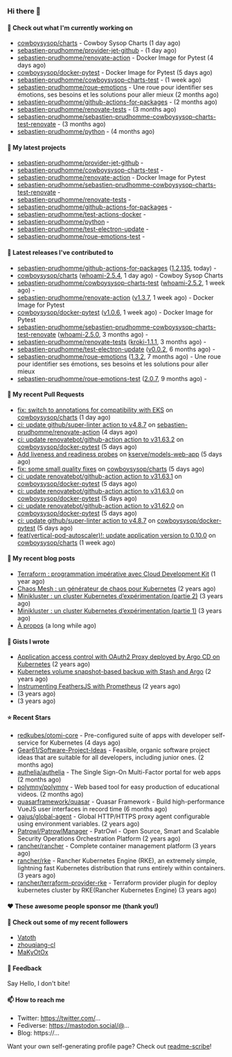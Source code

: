 ### Hi there 👋

#### 👷 Check out what I'm currently working on

- [cowboysysop/charts](https://github.com/cowboysysop/charts) - Cowboy Sysop Charts (1 day ago)
- [sebastien-prudhomme/provider-jet-github](https://github.com/sebastien-prudhomme/provider-jet-github) -  (1 day ago)
- [sebastien-prudhomme/renovate-action](https://github.com/sebastien-prudhomme/renovate-action) - Docker Image for Pytest (4 days ago)
- [cowboysysop/docker-pytest](https://github.com/cowboysysop/docker-pytest) - Docker Image for Pytest (5 days ago)
- [sebastien-prudhomme/cowboysysop-charts-test](https://github.com/sebastien-prudhomme/cowboysysop-charts-test) -  (1 week ago)
- [sebastien-prudhomme/roue-emotions](https://github.com/sebastien-prudhomme/roue-emotions) - Une roue pour identifier ses émotions, ses besoins et les solutions pour aller mieux (2 months ago)
- [sebastien-prudhomme/github-actions-for-packages](https://github.com/sebastien-prudhomme/github-actions-for-packages) -  (2 months ago)
- [sebastien-prudhomme/renovate-tests](https://github.com/sebastien-prudhomme/renovate-tests) -  (3 months ago)
- [sebastien-prudhomme/sebastien-prudhomme-cowboysysop-charts-test-renovate](https://github.com/sebastien-prudhomme/sebastien-prudhomme-cowboysysop-charts-test-renovate) -  (3 months ago)
- [sebastien-prudhomme/python](https://github.com/sebastien-prudhomme/python) -  (4 months ago)

#### 🌱 My latest projects

- [sebastien-prudhomme/provider-jet-github](https://github.com/sebastien-prudhomme/provider-jet-github) - 
- [sebastien-prudhomme/cowboysysop-charts-test](https://github.com/sebastien-prudhomme/cowboysysop-charts-test) - 
- [sebastien-prudhomme/renovate-action](https://github.com/sebastien-prudhomme/renovate-action) - Docker Image for Pytest
- [sebastien-prudhomme/sebastien-prudhomme-cowboysysop-charts-test-renovate](https://github.com/sebastien-prudhomme/sebastien-prudhomme-cowboysysop-charts-test-renovate) - 
- [sebastien-prudhomme/renovate-tests](https://github.com/sebastien-prudhomme/renovate-tests) - 
- [sebastien-prudhomme/github-actions-for-packages](https://github.com/sebastien-prudhomme/github-actions-for-packages) - 
- [sebastien-prudhomme/test-actions-docker](https://github.com/sebastien-prudhomme/test-actions-docker) - 
- [sebastien-prudhomme/python](https://github.com/sebastien-prudhomme/python) - 
- [sebastien-prudhomme/test-electron-update](https://github.com/sebastien-prudhomme/test-electron-update) - 
- [sebastien-prudhomme/roue-emotions-test](https://github.com/sebastien-prudhomme/roue-emotions-test) - 

#### 🔭 Latest releases I've contributed to

- [sebastien-prudhomme/github-actions-for-packages](https://github.com/sebastien-prudhomme/github-actions-for-packages) ([1.2.135](https://github.com/sebastien-prudhomme/github-actions-for-packages/releases/tag/1.2.135), today) - 
- [cowboysysop/charts](https://github.com/cowboysysop/charts) ([whoami-2.5.4](https://github.com/cowboysysop/charts/releases/tag/whoami-2.5.4), 1 day ago) - Cowboy Sysop Charts
- [sebastien-prudhomme/cowboysysop-charts-test](https://github.com/sebastien-prudhomme/cowboysysop-charts-test) ([whoami-2.5.2](https://github.com/sebastien-prudhomme/cowboysysop-charts-test/releases/tag/whoami-2.5.2), 1 week ago) - 
- [sebastien-prudhomme/renovate-action](https://github.com/sebastien-prudhomme/renovate-action) ([v1.3.7](https://github.com/sebastien-prudhomme/renovate-action/releases/tag/v1.3.7), 1 week ago) - Docker Image for Pytest
- [cowboysysop/docker-pytest](https://github.com/cowboysysop/docker-pytest) ([v1.0.6](https://github.com/cowboysysop/docker-pytest/releases/tag/v1.0.6), 1 week ago) - Docker Image for Pytest
- [sebastien-prudhomme/sebastien-prudhomme-cowboysysop-charts-test-renovate](https://github.com/sebastien-prudhomme/sebastien-prudhomme-cowboysysop-charts-test-renovate) ([whoami-2.5.0](https://github.com/sebastien-prudhomme/sebastien-prudhomme-cowboysysop-charts-test-renovate/releases/tag/whoami-2.5.0), 3 months ago) - 
- [sebastien-prudhomme/renovate-tests](https://github.com/sebastien-prudhomme/renovate-tests) ([kroki-1.1.1](https://github.com/sebastien-prudhomme/renovate-tests/releases/tag/kroki-1.1.1), 3 months ago) - 
- [sebastien-prudhomme/test-electron-update](https://github.com/sebastien-prudhomme/test-electron-update) ([v0.0.2](https://github.com/sebastien-prudhomme/test-electron-update/releases/tag/v0.0.2), 6 months ago) - 
- [sebastien-prudhomme/roue-emotions](https://github.com/sebastien-prudhomme/roue-emotions) ([1.3.2](https://github.com/sebastien-prudhomme/roue-emotions/releases/tag/1.3.2), 7 months ago) - Une roue pour identifier ses émotions, ses besoins et les solutions pour aller mieux
- [sebastien-prudhomme/roue-emotions-test](https://github.com/sebastien-prudhomme/roue-emotions-test) ([2.0.7](https://github.com/sebastien-prudhomme/roue-emotions-test/releases/tag/2.0.7), 9 months ago) - 

#### 🔨 My recent Pull Requests

- [fix: switch to annotations for compatibility with EKS](https://github.com/cowboysysop/charts/pull/115) on [cowboysysop/charts](https://github.com/cowboysysop/charts) (1 day ago)
- [ci: update github/super-linter action to v4.8.7](https://github.com/sebastien-prudhomme/renovate-action/pull/83) on [sebastien-prudhomme/renovate-action](https://github.com/sebastien-prudhomme/renovate-action) (4 days ago)
- [ci: update renovatebot/github-action action to v31.63.2](https://github.com/cowboysysop/docker-pytest/pull/33) on [cowboysysop/docker-pytest](https://github.com/cowboysysop/docker-pytest) (5 days ago)
- [Add liveness and readiness probes](https://github.com/kserve/models-web-app/pull/28) on [kserve/models-web-app](https://github.com/kserve/models-web-app) (5 days ago)
- [fix: some small quality fixes](https://github.com/cowboysysop/charts/pull/113) on [cowboysysop/charts](https://github.com/cowboysysop/charts) (5 days ago)
- [ci: update renovatebot/github-action action to v31.63.1](https://github.com/cowboysysop/docker-pytest/pull/32) on [cowboysysop/docker-pytest](https://github.com/cowboysysop/docker-pytest) (5 days ago)
- [ci: update renovatebot/github-action action to v31.63.0](https://github.com/cowboysysop/docker-pytest/pull/31) on [cowboysysop/docker-pytest](https://github.com/cowboysysop/docker-pytest) (5 days ago)
- [ci: update renovatebot/github-action action to v31.62.0](https://github.com/cowboysysop/docker-pytest/pull/30) on [cowboysysop/docker-pytest](https://github.com/cowboysysop/docker-pytest) (5 days ago)
- [ci: update github/super-linter action to v4.8.7](https://github.com/cowboysysop/docker-pytest/pull/29) on [cowboysysop/docker-pytest](https://github.com/cowboysysop/docker-pytest) (5 days ago)
- [feat(vertical-pod-autoscaler)!: update application version to 0.10.0](https://github.com/cowboysysop/charts/pull/112) on [cowboysysop/charts](https://github.com/cowboysysop/charts) (1 week ago)

#### 📜 My recent blog posts

- [Terraform : programmation impérative avec Cloud Development Kit](https://www.cowboysysop.com/post/terraform-programmation-imperative-avec-cloud-development-kit/) (1 year ago)
- [Chaos Mesh : un générateur de chaos pour Kubernetes](https://www.cowboysysop.com/post/chaos-mesh-un-generateur-de-chaos-pour-kubernetes/) (2 years ago)
- [Minikluster : un cluster Kubernetes d’expérimentation (partie 2)](https://www.cowboysysop.com/post/minikluster-un-cluster-kubernetes-d-experimentation-partie-2/) (3 years ago)
- [Minikluster : un cluster Kubernetes d’expérimentation (partie 1)](https://www.cowboysysop.com/post/minikluster-un-cluster-kubernetes-d-experimentation-partie-1/) (3 years ago)
- [À propos](https://www.cowboysysop.com/page/a-propos/) (a long while ago)

#### 📓 Gists I wrote

- [Application access control with OAuth2 Proxy deployed by Argo CD on Kubernetes](https://gist.github.com/c90af146c465305087d5f5a55990ca71) (2 years ago)
- [Kubernetes volume snapshot-based backup with Stash and Argo](https://gist.github.com/c53e870dc6b4987fefa4c36ea9f1187c) (2 years ago)
- [Instrumenting FeathersJS with Prometheus](https://gist.github.com/93ab307c8c03a9c5fdb1ff728f413855) (2 years ago)
- [](https://gist.github.com/9827398f4f792569e56351ac56e80b80) (3 years ago)
- [](https://gist.github.com/064f0ea019c9ff37b71ebc023c0a0c6b) (3 years ago)

#### ⭐ Recent Stars

- [redkubes/otomi-core](https://github.com/redkubes/otomi-core) - Pre-configured suite of apps with developer self-service for Kubernetes (4 days ago)
- [Gear61/Software-Project-Ideas](https://github.com/Gear61/Software-Project-Ideas) - Feasible, organic software project ideas that are suitable for all developers, including junior ones. (2 months ago)
- [authelia/authelia](https://github.com/authelia/authelia) - The Single Sign-On Multi-Factor portal for web apps (2 months ago)
- [polymny/polymny](https://github.com/polymny/polymny) - Web based tool for easy production of educational videos. (2 months ago)
- [quasarframework/quasar](https://github.com/quasarframework/quasar) - Quasar Framework - Build high-performance VueJS user interfaces in record time (6 months ago)
- [gajus/global-agent](https://github.com/gajus/global-agent) - Global HTTP/HTTPS proxy agent configurable using environment variables. (2 years ago)
- [Patrowl/PatrowlManager](https://github.com/Patrowl/PatrowlManager) - PatrOwl - Open Source, Smart and Scalable Security Operations Orchestration Platform (2 years ago)
- [rancher/rancher](https://github.com/rancher/rancher) - Complete container management platform (3 years ago)
- [rancher/rke](https://github.com/rancher/rke) - Rancher Kubernetes Engine (RKE), an extremely simple, lightning fast Kubernetes distribution that runs entirely within containers. (3 years ago)
- [rancher/terraform-provider-rke](https://github.com/rancher/terraform-provider-rke) - Terraform provider plugin for deploy kubernetes cluster by RKE(Rancher Kubernetes Engine) (3 years ago)

#### ❤️ These awesome people sponsor me (thank you!)


#### 👯 Check out some of my recent followers

- [Vatoth](https://github.com/Vatoth)
- [zhouqiang-cl](https://github.com/zhouqiang-cl)
- [MaKyOtOx](https://github.com/MaKyOtOx)

#### 💬 Feedback

Say Hello, I don't bite!

#### 📫 How to reach me

- Twitter: https://twitter.com/...
- Fediverse: https://mastodon.social/@...
- Blog: https://...

Want your own self-generating profile page? Check out [readme-scribe](https://github.com/muesli/readme-scribe)!
